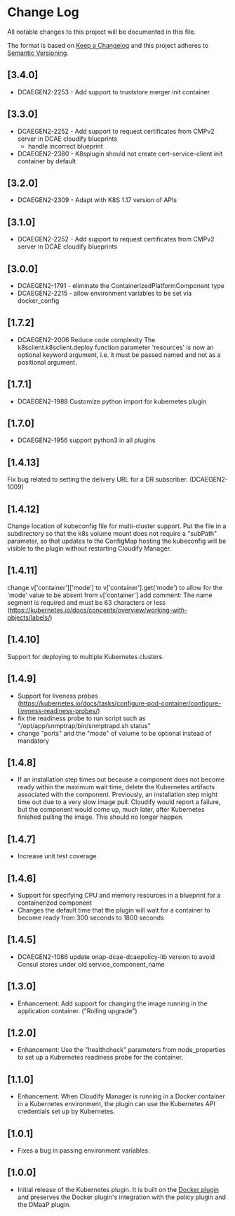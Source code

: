 # Change Log

All notable changes to this project will be documented in this file.

The format is based on [Keep a Changelog](http://keepachangelog.com/)
and this project adheres to [Semantic Versioning](http://semver.org/).

## [3.4.0]
* DCAEGEN2-2253 - Add support to truststore merger init container

## [3.3.0]
* DCAEGEN2-2252 - Add support to request certificates from CMPv2 server in DCAE cloudify blueprints
  - handle incorrect blueprint
* DCAEGEN2-2380 - K8splugin should not create cert-service-client init container by default

## [3.2.0]
* DCAEGEN2-2309 - Adapt with K8S 1.17 version of APIs

## [3.1.0]
* DCAEGEN2-2252 - Add support to request certificates from CMPv2 server in DCAE cloudify blueprints

## [3.0.0]
* DCAEGEN2-1791 - eliminate the ContainerizedPlatformComponent type
* DCAEGEN2-2215 - allow environment variables to be set via docker_config

## [1.7.2]
* DCAEGEN2-2006 Reduce code complexity
 The k8sclient.k8sclient.deploy function parameter 'resources' is now an optional
 keyword argument, i.e. it must be passed named and not as a positional argument.

## [1.7.1]
* DCAEGEN2-1988 Customize python import for kubernetes plugin

## [1.7.0]
* DCAEGEN2-1956 support python3 in all plugins

## [1.4.13]
 Fix bug related to setting the delivery URL for a DR subscriber.  (DCAEGEN2-1009)

## [1.4.12]
 Change location of kubeconfig file for multi-cluster support.  Put the
 file in a subdirectory so that the k8s volume mount does not require a
 "subPath" parameter, so that updates to the ConfigMap hosting the kubeconfig
 will be visible to the plugin without restarting Cloudify Manager.

## [1.4.11]
 change v['container']['mode'] to v['container'].get('mode') to allow for
 the 'mode' value to be absent from v['container']
 add comment: The name segment is required and must be 63 characters or less
 (https://kubernetes.io/docs/concepts/overview/working-with-objects/labels/)

## [1.4.10]
 Support for deploying to multiple Kubernetes clusters.

## [1.4.9]
* Support for liveness probes (https://kubernetes.io/docs/tasks/configure-pod-container/configure-liveness-readiness-probes/)
* fix the readiness probe to run script such as "/opt/app/snmptrap/bin/snmptrapd.sh status"
* change "ports" and the "mode" of volume to be optional instead of mandatory

## [1.4.8]
* If an installation step times out because a component does not become ready within the maximum wait time,
delete the Kubernetes artifacts associated with the component.  Previously, an installation step might time
out due to a very slow image pull.  Cloudify would report a failure, but the component would come up, much
later, after Kubernetes finished pulling the image.   This should no longer happen.

## [1.4.7]
* Increase unit test coverage

## [1.4.6]
* Support for specifying CPU and memory resources in a blueprint for a containerized component
* Changes the default time that the plugin will wait for a container to become ready from 300 seconds to 1800 seconds

## [1.4.5]
* DCAEGEN2-1086 update onap-dcae-dcaepolicy-lib version to avoid Consul stores under old service_component_name

## [1.3.0]
* Enhancement: Add support for changing the image running in the application container.  ("Rolling upgrade")

## [1.2.0]
* Enhancement: Use the "healthcheck" parameters from node_properties to set up a
Kubernetes readiness probe for the container.

## [1.1.0]
* Enhancement: When Cloudify Manager is running in a Docker container in a Kubernetes environment, the plugin can use the Kubernetes API credentials set up by Kubernetes.

## [1.0.1]
* Fixes a bug in passing environment variables.

## [1.0.0]

* Initial release of the Kubernetes plugin.  It is built on the [Docker plugin](../docker) and preserves the Docker plugin's integration with the policy plugin and the DMaaP plugin.
